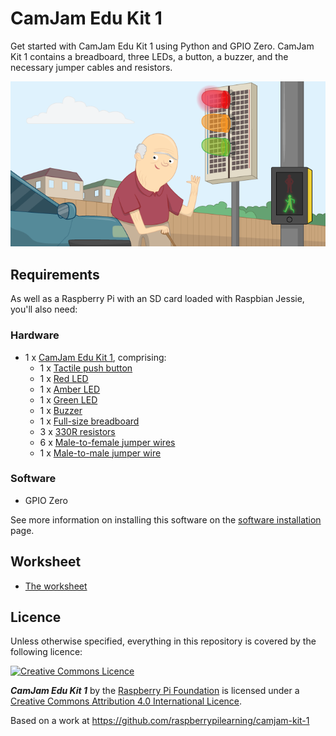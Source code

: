 # CamJam Edu Kit 1

Get started with CamJam Edu Kit 1 using Python and GPIO Zero. CamJam Kit 1 contains a breadboard, three LEDs, a button, a buzzer, and the necessary jumper cables and resistors.

![CamJam Edu Kit 1](cover.png)

## Requirements

As well as a Raspberry Pi with an SD card loaded with Raspbian Jessie, you'll also need:

### Hardware

- 1 x [CamJam Edu Kit 1](https://thepihut.com/products/camjam-edukit), comprising:
    - 1 x [Tactile push button](http://shop.pimoroni.com/products/tactile-switches)
    - 1 x [Red LED](http://shop.pimoroni.com/products/led-5mm-pack-of-10)
    - 1 x [Amber LED](http://shop.pimoroni.com/products/led-5mm-pack-of-10)
    - 1 x [Green LED](http://shop.pimoroni.com/products/led-5mm-pack-of-10)
    - 1 x [Buzzer](http://www.rapidonline.com/audio-visual/rvfm-6v-buzzer-low-profile-35-0040)
    - 1 x [Full-size breadboard](http://shop.pimoroni.com/products/solderless-breadboard-400-point)
    - 3 x [330R resistors](http://shop.pimoroni.com/products/resistor-grab-bag)
    - 6 x [Male-to-female jumper wires](http://shop.pimoroni.com/products/jumper-jerky)
    - 1 x [Male-to-male jumper wire](http://shop.pimoroni.com/products/jumper-jerky)

### Software

- GPIO Zero

See more information on installing this software on the [software installation](software.md) page.

## Worksheet

- [The worksheet](worksheet.md)

## Licence

Unless otherwise specified, everything in this repository is covered by the following licence:

[![Creative Commons Licence](http://i.creativecommons.org/l/by-sa/4.0/88x31.png)](http://creativecommons.org/licenses/by-sa/4.0/)

***CamJam Edu Kit 1*** by the [Raspberry Pi Foundation](https://www.raspberrypi.org/) is licensed under a [Creative Commons Attribution 4.0 International Licence](http://creativecommons.org/licenses/by-sa/4.0/).

Based on a work at https://github.com/raspberrypilearning/camjam-kit-1
